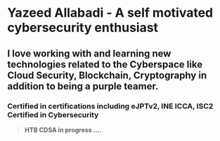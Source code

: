 # Yazeed Allabadi - A self motivated cybersecurity enthusiast
## I love working with and learning new technologies related to the Cyberspace like Cloud Security, Blockchain, Cryptography in addition to being a purple teamer.
### Certified in certifications including eJPTv2, INE ICCA, ISC2 Certified in Cybersecurity
> **HTB CDSA in progress ....**


<!---
yazeedallabadi24/yazeedallabadi24 is a ✨ special ✨ repository because its `README.md` (this file) appears on your GitHub profile.
You can click the Preview link to take a look at your changes.
--->
